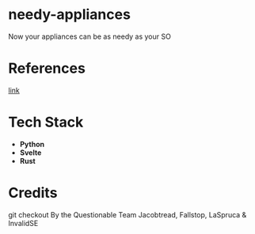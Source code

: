 # needy-appliances
Now your appliances can be as needy as your SO

# References
[link](https://questionable.org.nz/info/about/)

# Tech Stack
- **Python**
- **Svelte**
- **Rust**

# Credits
git checkout By the Questionable Team
Jacobtread, Fallstop, LaSpruca & InvalidSE
